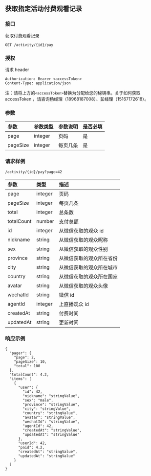 ## 获取指定活动付费观看记录

### 接口

获取付费观看记录

```
GET /activity/{id}/pay
```

### 授权

请求 header

```
Authorization: Bearer <accessToken>
Content-Type: application/json
```

注：请将上方的`<accessToken>`替换为分配给您的秘钥串。关于如何获取 accessToken ，请咨询杨经理（18968187008）、彭经理（15167172618）。

### 参数

| 参数 | 参数类型 | 参数说明 | 是否必填 |
| :--- | :--- | :--- | :--- |
| page | integer | 页码 | 是 |
| pageSize | integer | 每页几条 | 是 |

### 请求样例

```
/activity/{id}/pay?page=42
```

| 参数 | 类型 | 描述 |
| :--- | :--- | :--- |
| page | integer | 页码 |
| pageSize | integer | 每页几条 |
| total | integer | 总条数 |
| totalCount | number | 支付总额 |
| id | integer | 从微信获取的观众 id |
| nickname | string | 从微信获取的观众昵称 |
| sex | string | 从微信获取的观众性别 |
| province | string | 从微信获取的观众所在省份 |
| city | string | 从微信获取的观众所在城市 |
| country | string | 从微信获取的观众所在国家 |
| avatar | string | 从微信获取的观众头像 |
| wechatId | string | 微信 id |
| agentId | integer | 上直播观众 id |
| createdAt | string | 付费时间 |
| updatedAt | string | 更新时间 |

### 响应示例

```
{
  "pager": {
    "page": 2,
    "pageSize": 10,
    "total": 100
  },
  "totalCount": 4.2,
  "items": [
    {
      "user": {
        "id": 42,
        "nickname": "stringValue",
        "sex": "male",
        "province": "stringValue",
        "city": "stringValue",
        "country": "stringValue",
        "avatar": "stringValue",
        "wechatId": "stringValue",
        "agentId": 42,
        "createdAt": "stringValue",
        "updatedAt": "stringValue"
      },
      "userId": 42,
      "paid": 4.2,
      "createdAt": "stringValue",
      "updatedAt": "stringValue"
    }
  ]
}
```

  


